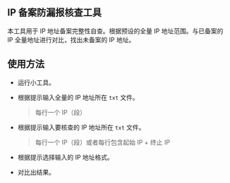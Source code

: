 ## IP 备案防漏报核查工具

本工具用于 IP 地址备案完整性自查。根据预设的全量 IP 地址范围。与已备案的 IP 全量地址进行对比，找出未备案的 IP 地址。

## 使用方法

- 运行小工具。

- 根据提示输入全量的 IP 地址所在 `txt` 文件。

  > 每行一个 IP（段）

- 根据提示输入要核查的 IP 地址所在 `txt` 文件。

  > 每行一个 IP（段）或者每行包含起始 IP + 终止 IP 

- 根据提示选择输入的 IP 地址格式。

- 对比出结果。